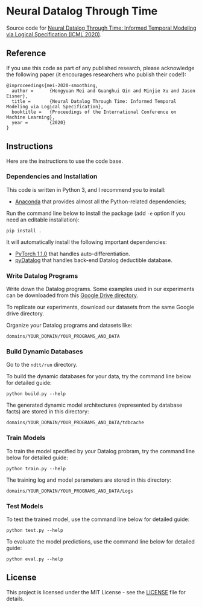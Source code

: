 # Neural Datalog Through Time
Source code for [Neural Datalog Through Time: Informed Temporal Modeling via Logical Specification (ICML 2020)](http://www.cs.jhu.edu/~hmei/). 

## Reference
If you use this code as part of any published research, please acknowledge the following paper (it encourages researchers who publish their code!):

```
@inproceedings{mei-2020-smoothing,
  author =      {Hongyuan Mei and Guanghui Qin and Minjie Xu and Jason Eisner},
  title =       {Neural Datalog Through Time: Informed Temporal Modeling via Logical Specification},
  booktitle =   {Proceedings of the International Conference on Machine Learning},
  year =        {2020}
}
```

## Instructions
Here are the instructions to use the code base.

### Dependencies and Installation
This code is written in Python 3, and I recommend you to install:
* [Anaconda](https://www.continuum.io/) that provides almost all the Python-related dependencies;

Run the command line below to install the package (add `-e` option if you need an editable installation):
```
pip install .
```
It will automatically install the following important dependencies: 
* [PyTorch 1.1.0](https://pytorch.org/) that handles auto-differentiation.
* [pyDatalog](https://sites.google.com/site/pydatalog/) that handles back-end Datalog deductible database.

### Write Datalog Programs
Write down the Datalog programs. Some examples used in our experiments can be downloaded from this [Google Drive directory](https://drive.google.com/drive/folders/17vtQdx3d1wR-SADSMamt4E2mqHfEOu9q?usp=sharing). 

To replicate our experiments, download our datasets from the same Google drive directory. 

Organize your Datalog programs and datasets like:
```
domains/YOUR_DOMAIN/YOUR_PROGRAMS_AND_DATA
```

### Build Dynamic Databases
Go to the `ndtt/run` directory. 

To build the dynamic databases for your data, try the command line below for detailed guide: 
```
python build.py --help
```

The generated dynamic model architectures (represented by database facts) are stored in this directory: 
```
domains/YOUR_DOMAIN/YOUR_PROGRAMS_AND_DATA/tdbcache
```

### Train Models
To train the model specified by your Datalog probram, try the command line below for detailed guide:
```
python train.py --help
```

The training log and model parameters are stored in this directory: 
```
domains/YOUR_DOMAIN/YOUR_PROGRAMS_AND_DATA/Logs
```

### Test Models
To test the trained model, use the command line below for detailed guide: 
```
python test.py --help
```

To evaluate the model predictions, use the command line below for detailed guide: 
```
python eval.py --help
```

## License

This project is licensed under the MIT License - see the [LICENSE](LICENSE) file for details.
